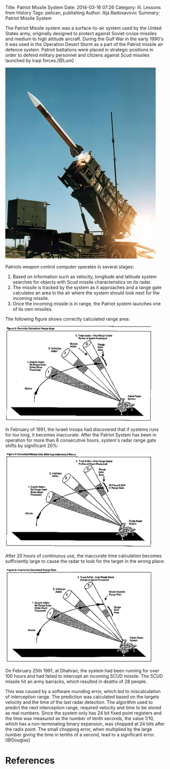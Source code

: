 Title: Patriot Missile System
Date: 2014-03-16 07:26
Category: III. Lessons from History
Tags: pelican, publishing
Author: Ilija Radosavovic
Summary: Patriot Missile System

The Patriot Missile system was a surface-to-air system used by the United States army,
originally designed to protect against Soviet cruise missiles and medium to high attitude
aircraft. During the Gulf War in the early 1990's it was used in the Operation Desert Storm
as a part of the Patriot missile air defence system. Patriot battalions were placed in
strategic positions in order to defend military personnel and citizens against Scud missiles
launched by Iraqi forces.[@Lum]

![PatriotSystem](images/Patriot_missile_launch_b.jpg)

Patriots weapon control computer operates in several stages:
1. Based on information such as velocity, longitude and latitude system searches for objects with Scud missile characteristics on its radar.
2. The missile is tracked by the system as it approaches and a range gate calculates an area in the air where the system should look next for the incoming missile.
3. Once the incoming missile is in range, the Patriot system launches one of its own missiles.

The following figure shows correctly calculated range area:

![PatriotCorrect](images/patriot_correct.gif)

In February of 1991, the Israeli troops had discovered that if systems runs for too long, it becomes inaccurate.
After the Patriot System has been in operation for more than 8 consecutive hours, system's radar range gate shifts by significant 20%:

![Patriot8h](images/patriot_8h.gif)

After 20 hours of continuous use, the inaccurate time calculation becomes sufficiently large to cause the radar to look for the target in the wrong place:

![PatriotIncorrect](images/patriot_incorrect.gif)

On February 25th 1991, at Dhahran, the system had been running for over 100 hours and had failed to intercept an incoming SCUD missile.
The SCUD missile hit an army barracks, which resulted in deaths of 28 people.

This was caused by a software rounding error, which led to miscalculation of interception range.
The prediction was calculated based on the targets velocity and the time of the last radar detection.
The algorithm used to predict the next interception range, required velocity and time to be stored as real numbers.
Since the system only has 24 bit fixed point registers and the time was measured as the number of tenth seconds,
the value 1/10, which has a non-terminating binary expansion, was chopped at 24 bits after the radix point.
The small chopping error, when multiplied by the large number giving the time in tenths of a second, lead to a significant error. [@Douglas]




References
========================================
[@Morgan "Tom Morgan and Jason Roberts, 2010, An analysis of the patriot missile system"]: http://seeri.etsu.edu/SECodeCases/ethicsC/patriotmissile.htm#_ftn3
[@Lum "Andrew Lum, Patriot missile software problem"]: http://sydney.edu.au/engineering/it/~alum/patriot_bug.html
[@Wiki "Wikipedia, MIM-104 Patriot"]: http://en.wikipedia.org/wiki/MIM-104_Patriot
[@Douglas "Arnold Douglas, Two Disasters caused by Computer Arithmetic Errors"]: http://www.ima.umn.edu/~arnold/455.f96/disasters.html

